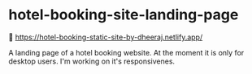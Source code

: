 # hotel-booking-site-landing-page

🔗 https://hotel-booking-static-site-by-dheeraj.netlify.app/

A landing page of a hotel booking website. At the moment it is only for desktop users. I'm working on it's responsivenes.

